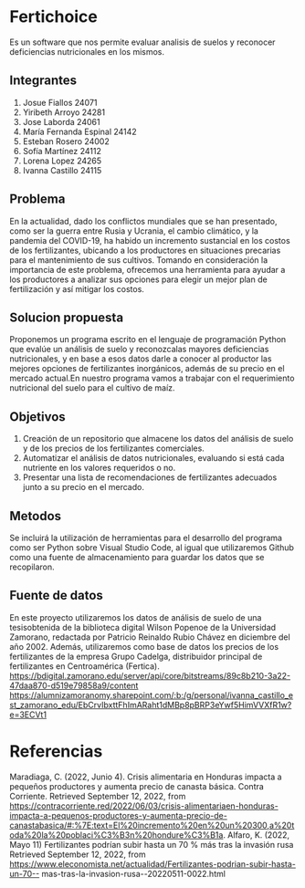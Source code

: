 # Fertichoice
Es un software que nos permite evaluar analisis de suelos y reconocer deficiencias nutricionales en los mismos. 

## Integrantes 
1. Josue Fiallos 24071
2. Yiribeth Arroyo 24281
3. Jose Laborda 24061
4. María Fernanda Espinal 24142
5. Esteban Rosero 24002
6. Sofía Martínez 24112
7. Lorena Lopez 24265
8. Ivanna Castillo 24115
## Problema 
En la actualidad, dado los conflictos mundiales que se han presentado, como ser la
guerra entre Rusia y Ucrania, el cambio climático, y la pandemia del COVID-19, ha
habido un incremento sustancial en los costos de los fertilizantes, ubicando a los
productores en situaciones precarias para el mantenimiento de sus cultivos.
Tomando en consideración la importancia de este problema, ofrecemos una
herramienta para ayudar a los productores a analizar sus opciones para elegir un
mejor plan de fertilización y así mitigar los costos. 

## Solucion propuesta 
Proponemos un programa escrito en el lenguaje de programación Python que evalúe
un análisis de suelo y reconozcalas mayores deficiencias nutricionales, y en base a
esos datos darle a conocer al productor las mejores opciones de fertilizantes
inorgánicos, además de su precio en el mercado actual.En nuestro programa vamos
a trabajar con el requerimiento nutricional del suelo para el cultivo de maíz. 

## Objetivos 
1. Creación de un repositorio que almacene los datos del análisis de suelo
y de los precios de los fertilizantes comerciales.
2. Automatizar el análisis de datos nutricionales, evaluando si está cada
nutriente en los valores requeridos o no.
3. Presentar una lista de recomendaciones de fertilizantes adecuados junto
a su precio en el mercado. 

## Metodos 
Se incluirá la utilización de herramientas para el desarrollo del programa como ser
Python sobre Visual Studio Code, al igual que utilizaremos Github como una fuente
de almacenamiento para guardar los datos que se recopilaron. 

## Fuente de datos 
En este proyecto utilizaremos los datos de análisis de suelo de una tesisobtenida de
la biblioteca digital Wilson Popenoe de la Universidad Zamorano, redactada por
Patricio Reinaldo Rubio Chávez en diciembre del año 2002. Además, utilizaremos
como base de datos los precios de los fertilizantes de la empresa Grupo Cadelga,
distribuidor principal de fertilizantes en Centroamérica (Fertica).
https://bdigital.zamorano.edu/server/api/core/bitstreams/89c8b210-3a22-47daa870-d519e79858a9/content
https://alumnizamoranomy.sharepoint.com/:b:/g/personal/ivanna_castillo_est_zamorano_edu/EbCrvIbxttFhImARaht1dMBp8pBRP3eYwf5HimVVXfR1w?e=3ECVt1


# Referencias 
Maradiaga, C. (2022, Junio 4). Crisis alimentaria en Honduras impacta a pequeños
productores y aumenta precio de canasta básica. Contra Corriente. Retrieved
September 12, 2022, from https://contracorriente.red/2022/06/03/crisis-alimentariaen-honduras-impacta-a-pequenos-productores-y-aumenta-precio-de-canastabasica/#:%7E:text=El%20incremento%20en%20un%20300,a%20toda%20la%20poblaci%C3%B3n%20hondure%C3%B1a.
Alfaro, K. (2022, Mayo 11) Fertilizantes podrían subir hasta un 70 % más tras la
invasión rusa Retrieved September 12, 2022, from
https://www.eleconomista.net/actualidad/Fertilizantes-podrian-subir-hasta-un-70--
mas-tras-la-invasion-rusa--20220511-0022.html
